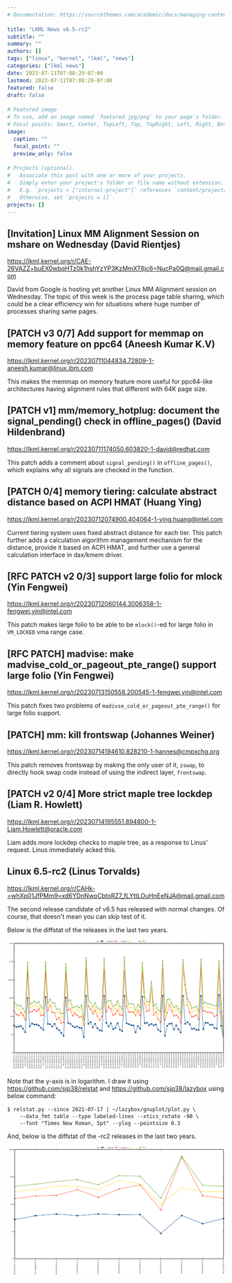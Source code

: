 ```yaml
---
# Documentation: https://sourcethemes.com/academic/docs/managing-content/

title: "LKML News v6.5-rc2"
subtitle: ""
summary: ""
authors: []
tags: ["linux", "kernel", "lkml", "news"]
categories: ["lkml news"]
date: 2023-07-11T07:08:29-07:00
lastmod: 2023-07-11T07:08:29-07:00
featured: false
draft: false

# Featured image
# To use, add an image named `featured.jpg/png` to your page's folder.
# Focal points: Smart, Center, TopLeft, Top, TopRight, Left, Right, BottomLeft, Bottom, BottomRight.
image:
  caption: ""
  focal_point: ""
  preview_only: false

# Projects (optional).
#   Associate this post with one or more of your projects.
#   Simply enter your project's folder or file name without extension.
#   E.g. `projects = ["internal-project"]` references `content/project/deep-learning/index.md`.
#   Otherwise, set `projects = []`.
projects: []
---
```


[Invitation] Linux MM Alignment Session on mshare on Wednesday (David Rientjes)
-------------------------------------------------------------------------------

https://lkml.kernel.org/r/CAE-26VAZZ+buEX0wbqHTz0k1hshYzYP3KzMmXT6jc6=NucPa0Q@mail.gmail.com

David from Google is hosting yet another Linux MM Alignment session on
Wednesday.  The topic of this week is the process page table sharing, which
could be a clear efficiency win for situations where huge number of processes
sharing same pages.


[PATCH v3 0/7] Add support for memmap on memory feature on ppc64 (Aneesh Kumar K.V)
-----------------------------------------------------------------------------------

https://lkml.kernel.org/r/20230711044834.72809-1-aneesh.kumar@linux.ibm.com

This makes the memmap on memory feature more useful for ppc64-like
architectures having alignment rules that different with 64K page size.


[PATCH v1] mm/memory_hotplug: document the signal_pending() check in offline_pages() (David Hildenbrand)
--------------------------------------------------------------------------------------------------------

https://lkml.kernel.org/r/20230711174050.603820-1-david@redhat.com

This patch adds a comment about `signal_pending()` in `offline_pages()`, which
explains why all signals are checked in the function.


[PATCH 0/4] memory tiering: calculate abstract distance based on ACPI HMAT (Huang Ying)
---------------------------------------------------------------------------------------

https://lkml.kernel.org/r/20230712074900.404064-1-ying.huang@intel.com

Current tiering system uses fixed abstract distance for each tier.  This patch
further adds a calculation algorithm management mechanism for the distance,
provide it based on ACPI HMAT, and further use a general calculation interface
in dax/kmem driver.


[RFC PATCH v2 0/3] support large folio for mlock (Yin Fengwei)
--------------------------------------------------------------

https://lkml.kernel.org/r/20230712060144.3006358-1-fengwei.yin@intel.com

This patch makes large folio to be able to be `mlock()`-ed for large folio in
`VM_LOCKED` vma range case.


[RFC PATCH] madvise: make madvise_cold_or_pageout_pte_range() support large folio (Yin Fengwei)
-----------------------------------------------------------------------------------------------

https://lkml.kernel.org/r/20230713150558.200545-1-fengwei.yin@intel.com

This patch fixes two problems of `madivse_cold_or_pageout_pte_range()` for
large folio support.


[PATCH] mm: kill frontswap (Johannes Weiner)
--------------------------------------------

https://lkml.kernel.org/r/20230714194610.828210-1-hannes@cmpxchg.org

This patch removes frontswap by making the only user of it, `zswap`, to
directly hook swap code instead of using the indirect layer, `frontswap`.


[PATCH v2 0/4] More strict maple tree lockdep (Liam R. Howlett)
---------------------------------------------------------------

https://lkml.kernel.org/r/20230714195551.894800-1-Liam.Howlett@oracle.com

Liam adds more lockdep checks to maple tree, as a response to Linus' request.
Linus immediately acked this.


Linux 6.5-rc2 (Linus Torvalds)
------------------------------

https://lkml.kernel.org/r/CAHk-=whXp01JfPMm9=xd6YDnNwoCbtoRZ7_fLYttLOuHnEeNJA@mail.gmail.com

The second release candidate of v6.5 has released with normal changes.  Of
course, that doesn't mean you can skip test of it.

Below is the diffstat of the releases in the last two years.

![Kernel release stat](/img/kernel_release_stat/v5.14-rc3..v6.5-rc2.png)

Note that the y-axis is in logarithm.  I draw it using
https://github.com/sjp38/relstat and https://github.com/sjp38/lazybox using
below command:

    $ relstat.py --since 2021-07-17 | ~/lazybox/gnuplot/plot.py \
	    --data_fmt table --type labeled-lines --xtics_rotate -90 \
	    --font "Times New Roman, 5pt" --ylog --pointsize 0.3


And, below is the diffstat of the -rc2 releases in the last two years.

![rc2 release stat](/img/kernel_release_stat/v6.5-rc2-only.png)
